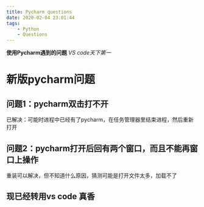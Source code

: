 ```yaml
---
title: Pycharm questions
date: 2020-02-04 23:01:44
tags:
    - Python
    - Questions
---
```

**使用Pycharm遇到的问题**
*VS code天下第一*
<!-- more -->

# 新版pycharm问题

## 问题1：pycharm双击打不开
已解决：可能时进程中已经有了pycharm，在任务管理器里结束进程，然后重新打开

## 问题2：pycharm打开后回有两个窗口，而且不能再窗口上操作
重装可以解决，但不知道什么原因，猜测可能是打开文件太多，加载不了

## 现已经转用vs code 真香
